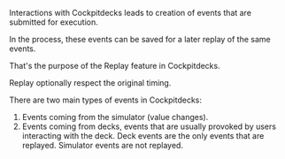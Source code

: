 Interactions with Cockpitdecks leads to creation of events that are submitted for execution.

In the process, these events can be saved for a later replay of the same events.

That's the purpose of the Replay feature in Cockpitdecks.

Replay optionally respect the original timing.

There are two main types of events in Cockpitdecks:

1. Events coming from the simulator (value changes).
2. Events coming from decks, events that are usually provoked by users interacting with the deck.
Deck events are the only events that are replayed. Simulator events are not replayed.
